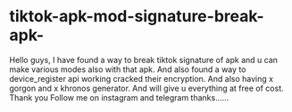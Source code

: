 # tiktok-apk-mod-signature-break-apk-

Hello guys, I have found a way to break tiktok signature of apk and u can make various modes also with that apk. And also found a way to device_register api working cracked their encryption. And also having x gorgon and x khronos generator. And will give u everything at free of cost. Thank you 
Follow me on instagram and telegram thanks......
